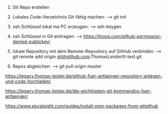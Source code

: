 

1. Git Repo erstellen

2. Lokales Code-Verzeichnis Git-fähig machen: --> git init

3. ssh Schlüssel lokal ma PC erzeugen: --> ssh-keygen

4. ssh Schlüssel in Git eintragen: --> https://jhooq.com/github-permission-denied-publickey/

5. lokale Repository mit dem Remote-Repository auf GitHub verbinden: --> git remote add origin git@github.com:ThomasLeister/tl-test.git

6. Repos abgleichen: --> git pull origin master


https://legacy.thomas-leister.de/github-fuer-anfaenger-repository-anlegen-und-code-hochladen/

https://legacy.thomas-leister.de/die-wichtigsten-git-kommandos-fuer-anfaenger/

https://www.pluralsight.com/guides/install-npm-packages-from-gitgithub
